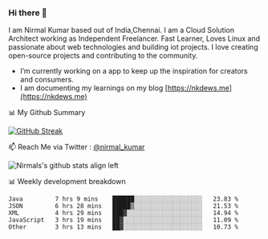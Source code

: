 ### Hi there 👋

 I am Nirmal Kumar based out of India,Chennai. I am a Cloud Solution Architect working as Independent Freelancer. Fast Learner, Loves Linux and passionate about web technologies and building iot projects. I love creating open-source projects and contributing to the community.

- I’m currently working on a app to keep up the inspiration for creators and consumers.
- I am documenting my learnings on my blog [https://nkdews.me](https://nkdews.me)


📊 My Github Summary

[![GitHub Streak](https://github-readme-streak-stats.herokuapp.com?user=nk-gears&theme=dark&hide_border=true&date_format=M%20j%5B%2C%20Y%5D)](https://git.io/streak-stats)


📫 Reach Me via  Twitter : [@nirmal_kumar](https://twitter.com/nirmal_kumar)

![Nirmals's github stats align left](https://github-readme-stats.vercel.app/api?username=nk-gears&show_icons=true)


📊 Weekly development breakdown

<!--START_SECTION:waka-->
```text
Java         7 hrs 9 mins    ██████░░░░░░░░░░░░░░░░░░░   23.83 % 
JSON         6 hrs 28 mins   █████▒░░░░░░░░░░░░░░░░░░░   21.53 % 
XML          4 hrs 29 mins   ███▓░░░░░░░░░░░░░░░░░░░░░   14.94 % 
JavaScript   3 hrs 19 mins   ██▓░░░░░░░░░░░░░░░░░░░░░░   11.09 % 
Other        3 hrs 13 mins   ██▓░░░░░░░░░░░░░░░░░░░░░░   10.73 % 
```
<!--END_SECTION:waka-->


